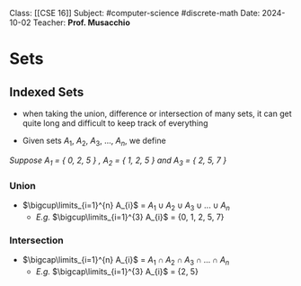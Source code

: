 
Class: [[CSE 16]]
Subject: #computer-science #discrete-math 
Date: 2024-10-02
Teacher: **Prof. Musacchio**

# Sets

## Indexed Sets
- when taking the union, difference or intersection of many sets, it can get quite long and difficult to keep track of everything

- Given sets ${A}_1$, ${A}_2$, ${A}_3$, ..., ${A}_{n}$, we define


*Suppose ${A}_1$ = { 0, 2, 5 } , ${A}_2$ = { 1, 2, 5 } and ${A}_3$ = { 2, 5, 7 }*
### Union
-  $\bigcup\limits_{i=1}^{n} A_{i}$ = ${A}_1\cup{A}_2\cup{A}_3\cup{...}\cup{A}_n$
	- *E.g.* $\bigcup\limits_{i=1}^{3} A_{i}$ = {0, 1, 2, 5, 7}

### Intersection
 - $\bigcap\limits_{i=1}^{n} A_{i}$ = ${A}_1\cap{A}_2\cap{A}_3\cap{...}\cap{A}_n$
	 - *E.g.* $\bigcap\limits_{i=1}^{3} A_{i}$ = {2, 5}

